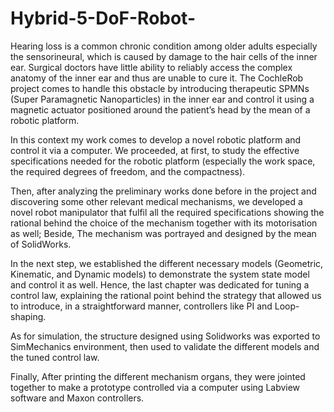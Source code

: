 # Hybrid-5-DoF-Robot-

Hearing loss is a common chronic condition among older adults especially the sensorineural, which is caused by damage to the hair cells of the inner ear. Surgical doctors have little ability to reliably access the complex anatomy of the inner ear and thus are unable to cure it. The CochleRob project comes to handle this obstacle by introducing therapeutic SPMNs (Super Paramagnetic Nanoparticles) in the inner ear and control it using a magnetic actuator positioned around the patient’s head by the mean of a robotic platform.

In this context my work comes to develop a novel robotic platform and control it via a computer. We proceeded, at first, to study the effective specifications needed for the robotic platform (especially the work space, the required degrees of
freedom, and the compactness).

Then, after analyzing the preliminary works done before in the project and discovering some other relevant medical mechanisms, we developed a novel robot
manipulator that fulfil all the required specifications showing the rational behind the choice of the mechanism together with its motorisation as well; Beside, The mechanism was portrayed and designed by the mean of SolidWorks.

In the next step, we established the different necessary models (Geometric, Kinematic, and Dynamic models) to demonstrate the system state model and control it as well. Hence, the last chapter was dedicated for tuning a control law, explaining the rational point behind the strategy that allowed us to introduce, in a straightforward manner, controllers like PI and Loop-shaping.

As for simulation, the structure designed using Solidworks was exported to SimMechanics environment, then used to validate the different models and the tuned control law.

Finally, After printing the different mechanism organs, they were jointed together to make a prototype controlled via a computer using Labview software and Maxon controllers.

